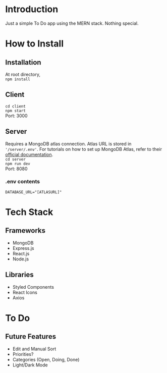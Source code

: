 # Introduction
Just a simple To Do app using the MERN stack. Nothing special.


# How to Install
## Installation
At root directory, <br/>
`
npm install
`

## Client
`cd client` <br/>
`npm start` <br/>
Port: 3000

## Server
Requires a MongoDB atlas connection. Atlas URL is stored in `'/server/.env'`. For tutorials on how to set up MongoDB Atlas, refer to their <a href="https://www.mongodb.com/docs/atlas/getting-started/">official documentation</a>. <br/>
`cd server` <br/>
`npm run dev` <br/>
Port: 8080 <br/>

### .env contents
`DATABASE_URL="[ATLASURL]"`

# Tech Stack
## Frameworks
- MongoDB
- Express.js
- React.js
- Node.js
## Libraries
- Styled Components
- React Icons
- Axios

# To Do
## Future Features
- Edit and Manual Sort
- Priorities?
- Categories (Open, Doing, Done)
- Light/Dark Mode